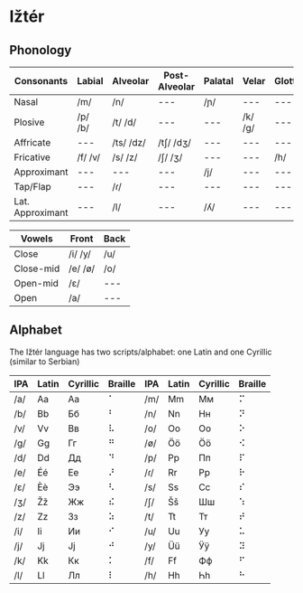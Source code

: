# Ižtér

## Phonology

| Consonants | Labial | Alveolar | Post-Alveolar | Palatal | Velar | Glottal |
| --- | --- | --- | --- | --- | --- | --- |
| Nasal | /m/ | /n/ | --- | /ɲ/ | --- | --- |
| Plosive | /p/ /b/ | /t/ /d/ | --- | --- | /k/ /g/ | --- |
| Affricate | --- | /ts/ /dz/ | /tʃ/ /dʒ/ | --- | --- | --- |
| Fricative | /f/ /v/ | /s/ /z/ | /ʃ/ /ʒ/ | --- | --- | /h/ |
| Approximant | --- | --- | --- | /j/ | --- | --- |
| Tap/Flap | --- | /ɾ/ | --- | --- | --- | --- |
| Lat. Approximant | --- | /l/ | --- | /ʎ/ | --- | --- |

| Vowels | Front | Back |
| --- | --- | --- |
| Close | /i/ /y/ | /u/ |
| Close-mid | /e/ /ø/ | /o/ |
| Open-mid | /ɛ/ | --- |
| Open | /a/ | --- |

## Alphabet
The Ižtér language has two scripts/alphabet: one Latin and one Cyrillic (similar to Serbian)

| IPA | Latin | Cyrillic | Braille | IPA | Latin | Cyrillic | Braille |
| --- | --- | --- | --- | --- | --- | --- | --- |
| /a/ | Aa | Аа | ⠁ | /m/ | Mm | Мм | ⠍ |
| /b/ | Bb | Бб | ⠃ | /n/ | Nn | Нн | ⠝ |
| /v/ | Vv | Вв | ⠧ | /o/ | Oo | Оо | ⠕ |
| /g/ | Gg | Гг | ⠛ | /ø/ | Öö | Ӧӧ | ⠪ |
| /d/ | Dd | Дд | ⠙ | /p/ | Pp | Пп | ⠏ |
| /e/ | Éé | Ее | ⠜ | /ɾ/ | Rr | Рр | ⠗ |
| /ɛ/ | Èè | Ээ | ⠣ | /s/ | Ss | Сс | ⠎ |
| /ʒ/ | Žž | Жж | ⠮ | /ʃ/ | Šš | Шш | ⠱ |
| /z/ | Zz | Зз | ⠵ | /t/ | Tt | Тт | ⠞ |
| /i/ | Ii | Ии | ⠊ | /u/ | Uu | Уу | ⠥ |
| /j/ | Jj | Јј | ⠚ | /y/ | Üü | Ӱӱ | ⠽ |
| /k/ | Kk | Кк | ⠅ | /f/ | Ff | Фф | ⠋ |
| /l/ | Ll | Лл | ⠇ | /h/ | Hh | Һһ | ⠓ |

